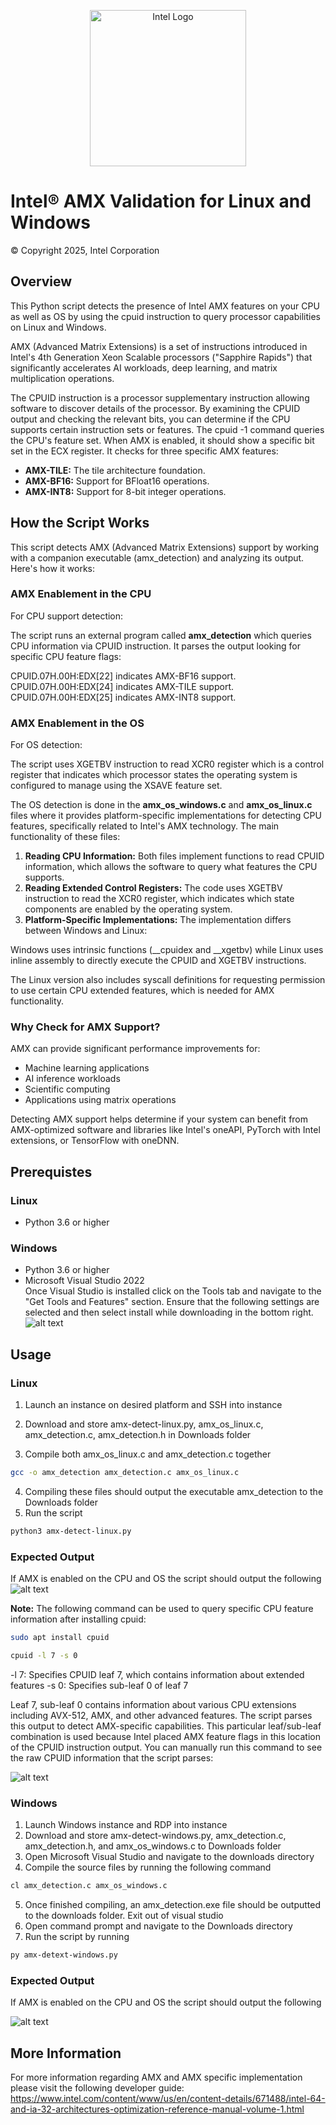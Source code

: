 
<p align="center">
  <img src="https://github.com/intel/optimized-cloud-recipes/blob/main/images/logo-classicblue-800px.png?raw=true" alt="Intel Logo" width="250"/>
</p>

# Intel® AMX Validation for Linux and Windows 

© Copyright 2025, Intel Corporation

## Overview
This Python script detects the presence of Intel AMX features on your CPU as well as OS by using the cpuid instruction to query processor capabilities on Linux and Windows.

AMX (Advanced Matrix Extensions) is a set of instructions introduced in Intel's 4th Generation Xeon Scalable processors ("Sapphire Rapids") that significantly accelerates AI workloads, deep learning, and matrix multiplication operations.

The CPUID instruction is a processor supplementary instruction allowing software to discover details of the processor. By examining the CPUID output and checking the relevant bits, you can determine if the CPU supports certain instruction sets or features. The cpuid -1 command queries the CPU's feature set. When AMX is enabled, it should show a specific bit set in the ECX register. It checks for three specific AMX features:
 
- **AMX-TILE:** The tile architecture foundation. <br />
- **AMX-BF16:** Support for BFloat16 operations. <br />
- **AMX-INT8:** Support for 8-bit integer operations.

## How the Script Works 
This script detects AMX (Advanced Matrix Extensions) support by working with a companion executable (amx_detection) and analyzing its output. Here's how it works:
### AMX Enablement in the CPU
For CPU support detection:

The script runs an external program called **amx_detection** which queries CPU information via CPUID instruction.
It parses the output looking for specific CPU feature flags:

CPUID.07H.00H:EDX[22] indicates AMX-BF16 support. <br />
CPUID.07H.00H:EDX[24] indicates AMX-TILE support. <br />
CPUID.07H.00H:EDX[25] indicates AMX-INT8 support. <br />
### AMX Enablement in the OS
For OS detection:

The script uses XGETBV instruction to read XCR0 register which is a control register that indicates which processor states the operating system is configured to manage using the XSAVE feature set. 

The OS detection is done in the **amx_os_windows.c** and **amx_os_linux.c** files where it provides platform-specific implementations for detecting CPU features, specifically related to Intel's AMX technology.
The main functionality of these files:

1. **Reading CPU Information:** Both files implement functions to read CPUID information, which allows the software to query what features the CPU supports. <br />
2. **Reading Extended Control Registers:** The code uses XGETBV instruction to read the XCR0 register, which indicates which state components are enabled by the operating system. <br />
3. **Platform-Specific Implementations:** The implementation differs between Windows and Linux:

Windows uses intrinsic functions (__cpuidex and __xgetbv) while
Linux uses inline assembly to directly execute the CPUID and XGETBV instructions.

The Linux version also includes syscall definitions for requesting permission to use certain CPU extended features, which is needed for AMX functionality.


### Why Check for AMX Support?
AMX can provide significant performance improvements for:

- Machine learning applications
- AI inference workloads
- Scientific computing
- Applications using matrix operations

Detecting AMX support helps determine if your system can benefit from AMX-optimized software and libraries like Intel's oneAPI, PyTorch with Intel extensions, or TensorFlow with oneDNN.

## Prerequistes
### Linux
- Python 3.6 or higher


### Windows
- Python 3.6 or higher
- Microsoft Visual Studio 2022 <br />
Once Visual Studio is installed click on the Tools tab and navigate to the "Get Tools and Features" section. Ensure that the following settings are selected and then select install while downloading in the bottom right. 
    <br/>![alt text](image-3.png) 


## Usage
### Linux 
1. Launch an instance on desired platform and SSH into instance
2. Download and store amx-detect-linux.py, amx_os_linux.c, amx_detection.c, amx_detection.h in Downloads folder

3. Compile both amx_os_linux.c and amx_detection.c together
```bash
gcc -o amx_detection amx_detection.c amx_os_linux.c
```
4. Compiling these files should output the executable amx_detection to the Downloads folder
5. Run the script
```bash
python3 amx-detect-linux.py
```
### Expected Output 
If AMX is enabled on the CPU and OS the script should output the following
![alt text](image-6.png)


**Note:** The following command can be used to query specific CPU feature information after installing cpuid:

```bash
sudo apt install cpuid
```
```bash
cpuid -l 7 -s 0
```

-l 7: Specifies CPUID leaf 7, which contains information about extended features
-s 0: Specifies sub-leaf 0 of leaf 7

Leaf 7, sub-leaf 0 contains information about various CPU extensions including AVX-512, AMX, and other advanced features. The script parses this output to detect AMX-specific capabilities. This particular leaf/sub-leaf combination is used because Intel placed AMX feature flags in this location of the CPUID instruction output.
You can manually run this command to see the raw CPUID information that the script parses:

![alt text](image-2.png)



### Windows
1. Launch Windows instance and RDP into instance
2. Download and store amx-detect-windows.py, amx_detection.c, amx_detection.h, and amx_os_windows.c to Downloads folder
3. Open Microsoft Visual Studio and navigate to the downloads directory
4. Compile the source files by running the following command 
```bash
cl amx_detection.c amx_os_windows.c
``` 
5. Once finished compiling, an amx_detection.exe file should be outputted to the downloads folder. Exit out of visual studio
7. Open command prompt and navigate to the Downloads directory
8. Run the script by running 
```bash
py amx-detext-windows.py
```
### Expected Output
If AMX is enabled on the CPU and OS the script should output the following

![alt text](image-7.png)

## More Information
For more information regarding AMX and AMX specific implementation please visit the following developer guide: https://www.intel.com/content/www/us/en/content-details/671488/intel-64-and-ia-32-architectures-optimization-reference-manual-volume-1.html
